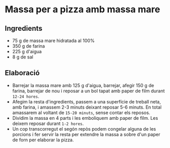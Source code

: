 # Massa per a pizza amb massa mare

## Ingredients

* 75 g de massa mare hidratada al 100%
* 350 g de farina
* 225 g d'aigua
* 8 g de sal  

## Elaboració

- Barrejar la massa mare amb 125 g d'aigua, barrejar, afegir 150 g de farina, barrejar de nou i reposar a un bol tapat amb paper de film durant `12-24 hores`.
- Afegim la resta d'ingredients, passem a una superfície de treball neta, amb farina, i amassem 2-3 minuts deixant reposar 5-6 minuts. En total amassarem al voltant de `15-20 minuts`, sense contar els reposos.
- Dividim la massa en 4 parts i les emboliquem amb paper de film. Les deixem reposar durant `1-2 hores`.
- Un cop transcorregut el segón repòs podem congelar alguna de les porcions i fer servir la resta per extendre la massa a sobre d'un paper de forn per elaborar la pizza.  